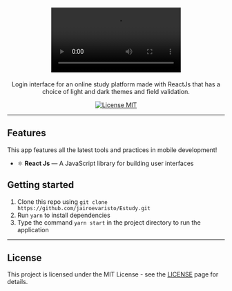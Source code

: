 <h1 align="center">
<br>
  <video src="<h1 align="center">
<br>
    <img src="https://www.flaticon.com/svg/static/icons/svg/3527/3527359.svg" alt="DevRadar" width="240">
<br>
<br>
Estudy
</h1>

<p align="center">Login interface for an online study platform made with ReactJs that has a choice of light and dark themes and field validation.</p>

<p align="center">
  <a href="https://opensource.org/licenses/MIT">
    <img src="https://img.shields.io/badge/License-MIT-blue.svg" alt="License MIT">
  </a>
</p>

<hr />

## Features

This app features all the latest tools and practices in mobile development!

- ⚛️ **React Js** — A JavaScript library for building user interfaces

## Getting started

1. Clone this repo using `git clone https://github.com/jairoevaristo/Estudy.git`
2. Run `yarn` to install dependencies
3. Type the command `yarn start` in the project directory to run the application<br />

<hr />

## License

This project is licensed under the MIT License - see the [LICENSE](https://opensource.org/licenses/MIT) page for details.
